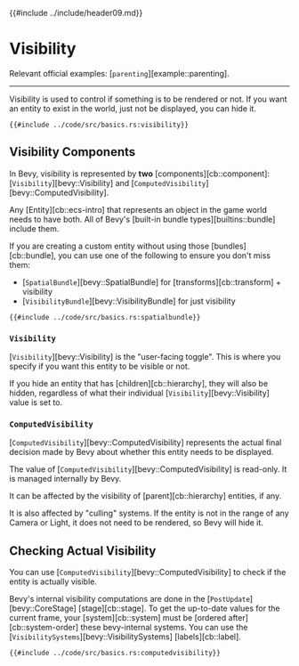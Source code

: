 {{#include ../include/header09.md}}

# Visibility

Relevant official examples:
[`parenting`][example::parenting].

---

Visibility is used to control if something is to be rendered or not. If you
want an entity to exist in the world, just not be displayed, you can hide it.

```rust,no_run,noplayground
{{#include ../code/src/basics.rs:visibility}}
```

## Visibility Components

In Bevy, visibility is represented by **two** [components][cb::component]:
[`Visibility`][bevy::Visibility] and [`ComputedVisibility`][bevy::ComputedVisibility].

Any [Entity][cb::ecs-intro] that represents an object in the game world
needs to have both. All of Bevy's [built-in bundle types][builtins::bundle]
include them.

If you are creating a custom entity without using those [bundles][cb::bundle],
you can use one of the following to ensure you don't miss them:
 - [`SpatialBundle`][bevy::SpatialBundle] for [transforms][cb::transform] + visibility
 - [`VisibilityBundle`][bevy::VisibilityBundle] for just visibility

```rust,no_run,noplayground
{{#include ../code/src/basics.rs:spatialbundle}}
```

### `Visibility`

[`Visibility`][bevy::Visibility] is the "user-facing toggle". This is where
you specify if you want this entity to be visible or not.

If you hide an entity that has [children][cb::hierarchy], they will also be
hidden, regardless of what their individual [`Visibility`][bevy::Visibility]
value is set to.

### `ComputedVisibility`

[`ComputedVisibility`][bevy::ComputedVisibility] represents the actual final
decision made by Bevy about whether this entity needs to be displayed.

The value of [`ComputedVisibility`][bevy::ComputedVisibility] is read-only. It
is managed internally by Bevy.

It can be affected by the visibility of [parent][cb::hierarchy] entities, if any.

It is also affected by "culling" systems. If the entity is not in the range of
any Camera or Light, it does not need to be rendered, so Bevy will hide it.

## Checking Actual Visibility

You can use [`ComputedVisibility`][bevy::ComputedVisibility] to check if
the entity is actually visible.

Bevy's internal visibility computations are done in the
[`PostUpdate`][bevy::CoreStage] [stage][cb::stage]. To get the up-to-date
values for the current frame, your [system][cb::system] must be [ordered
after][cb::system-order] these bevy-internal systems. You can use the
[`VisibilitySystems`][bevy::VisibilitySystems] [labels][cb::label].

```rust,no_run,noplayground
{{#include ../code/src/basics.rs:computedvisibility}}
```
